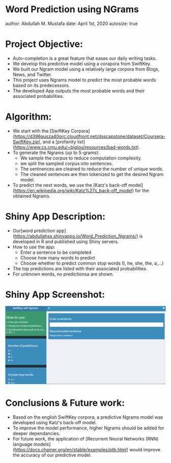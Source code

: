 Word Prediction using NGrams
========================================================
author: Abdullah M. Mustafa
date: April 1st, 2020
autosize: true

Project Objective:
========================================================

- Auto-completion is a great feature that eases our daily writing tasks.
- We develop this predictive model using a corapora from SwiftKey.
- We built our Ngram model using a relatively large corpora from Blogs, News, and Twitter.
- This project uses Ngrams model to predict the most probable words based on its predecessors.
- The developed App outputs the most probable words and their associated probabilities.

Algorithm:
========================================================
- We start with the [SwiftKey Corpora] (https://d396qusza40orc.cloudfront.net/dsscapstone/dataset/Coursera-SwiftKey.zip), and a [profanity list] (https://www.cs.cmu.edu/~biglou/resources/bad-words.txt).
- To generate the Ngrams (up to 5-grams):
    - We sample the corpus to reduce computation complexity.
    - we split the sampled corpus into sentences.
    - The sentnences are cleaned to reduce the number of unique words.
    - The cleaned sentences are then tokenized to get the desired Ngram model.
- To predict the next words, we use the [Katz's back-off model] (https://en.wikipedia.org/wiki/Katz%27s_back-off_model) for the obtained Ngrams.

Shiny App Description:
========================================================
- Our[word prediction app] (https://abdullahss.shinyapps.io/Word_Prediction_Ngrams/) is developed in R and published using Shiny servers.
- How to use the app:
    - Enter a sentence to be completed
    - Choose how many words to predict
    - Choose whether to predict common stop words (I, he, she, the, a,...)
- The top predictions are listed with their associated probabilities.
- For unknown words, no predictionsa are shown.

Shiny App Screenshot:
========================================================    
![Screenshot](Capture.PNG)

Conclusions & Future work:
========================================================    

- Based on the english SwiftKey corpora, a predictive Ngrams model was developed using Katz's back-off model.
- To improve the model performance, higher Ngrams should be added for deeper dependancies.
- For future work, the application of [Recurrent Neural Networks (RNN) language models] (https://docs.chainer.org/en/stable/examples/ptb.html) would improve the accuracy of our predictive model. 
